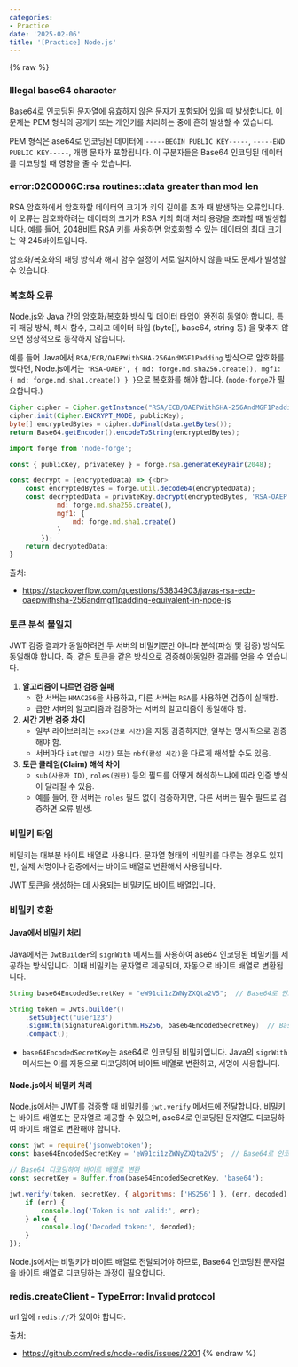 ```yaml
---
categories:
- Practice
date: '2025-02-06'
title: '[Practice] Node.js'
---
```


{% raw %}
### Illegal base64 character
Base64로 인코딩된 문자열에 유효하지 않은 문자가 포함되어 있을 때 발생합니다. 이 문제는 PEM 형식의 공개키 또는 개인키를 처리하는 중에 흔히 발생할 수 있습니다.

PEM 형식은 ase64로 인코딩된 데이터에 `-----BEGIN PUBLIC KEY-----`, `-----END PUBLIC KEY-----`, 개행 문자가 포함됩니다. 이 구분자들은 Base64 인코딩된 데이터를 디코딩할 때 영향을 줄 수 있습니다.

### error:0200006C:rsa routines::data greater than mod len
RSA 암호화에서 암호화할 데이터의 크기가 키의 길이를 초과 때 발생하는 오류입니다. 이 오류는 암호화하려는 데이터의 크기가 RSA 키의 최대 처리 용량을 초과할 때 발생합니다. 예를 들어, 2048비트 RSA 키를 사용하면 암호화할 수 있는 데이터의 최대 크기는 약 245바이트입니다.

암호화/복호화의 패딩 방식과 해시 함수 설정이 서로 일치하지 않을 때도 문제가 발생할 수 있습니다.

### 복호화 오류
Node.js와 Java 간의 암호화/복호화 방식 및 데이터 타입이 완전히 동일야 합니다. 특히 패딩 방식, 해시 함수, 그리고 데이터 타입 (byte[], base64, string 등) 을 맞추지 않으면 정상적으로 동작하지 않습니다.

예를 들어 Java에서 `RSA/ECB/OAEPWithSHA-256AndMGF1Padding` 방식으로 암호화를 했다면, Node.js에서는 `'RSA-OAEP', { md: forge.md.sha256.create(), mgf1: { md: forge.md.sha1.create() } }`으로 복호화를 해야 합니다. (`node-forge`가 필요합니다.)

```java
Cipher cipher = Cipher.getInstance("RSA/ECB/OAEPWithSHA-256AndMGF1Padding");
cipher.init(Cipher.ENCRYPT_MODE, publicKey);
byte[] encryptedBytes = cipher.doFinal(data.getBytes());
return Base64.getEncoder().encodeToString(encryptedBytes);
```

```javascript
import forge from 'node-forge';

const { publicKey, privateKey } = forge.rsa.generateKeyPair(2048);

const decrypt = (encryptedData) => {<br>
    const encryptedBytes = forge.util.decode64(encryptedData);
    const decryptedData = privateKey.decrypt(encryptedBytes, 'RSA-OAEP', {
            md: forge.md.sha256.create(),
            mgf1: {
                md: forge.md.sha1.create()
            }
        });
    return decryptedData;
}
```

출처: 
- https://stackoverflow.com/questions/53834903/javas-rsa-ecb-oaepwithsha-256andmgf1padding-equivalent-in-node-js

### 토큰 분석 불일치
JWT 검증 결과가 동일하려면 두 서버의 비밀키뿐만 아니라 분석(파싱 및 검증) 방식도 동일해야 합니다.   즉, 같은 토큰을 같은 방식으로 검증해야동일한 결과를 얻을 수 있습니다.

1. **알고리즘이 다르면 검증 실패**
    - 한 서버는 `HMAC256`을 사용하고, 다른 서버는 `RSA`를 사용하면 검증이 실패함.
    - 급한 서버의 알고리즘과 검증하는 서버의 알고리즘이 동일해야 함.
2. **시간 기반 검증 차이**
    - 일부 라이브러리는 `exp(만료 시간)`을 자동 검증하지만, 일부는 명시적으로 검증해야 함.
    - 서버마다 `iat(발급 시간)` 또는 `nbf(활성 시간)`을 다르게 해석할 수도 있음.
3. **토큰 클레임(Claim) 해석 차이**
    - `sub(사용자 ID)`, `roles(권한)` 등의 필드를 어떻게 해석하느냐에 따라 인증 방식이 달라질 수 있음.
    - 예를 들어, 한 서버는 `roles` 필드 없이 검증하지만, 다른 서버는 필수 필드로 검증하면 오류 발생.

### 비밀키 타입
비밀키는 대부분 바이트 배열로 사용니다. 문자열 형태의 비밀키를 다루는 경우도 있지만, 실제 서명이나 검증에서는 바이트 배열로 변환해서 사용됩니다.

JWT 토큰을 생성하는 데 사용되는 비밀키도 바이트 배열입니다.

### 비밀키 호환
#### Java에서 비밀키 처리
Java에서는 `JwtBuilder`의 `signWith` 메서드를 사용하여 ase64 인코딩된 비밀키를 제공하는 방식입니다. 이때 비밀키는 문자열로 제공되며, 자동으로 바이트 배열로 변환됩니다.

```java
String base64EncodedSecretKey = "eW91ci1zZWNyZXQta2V5";  // Base64로 인코딩된 비밀키

String token = Jwts.builder()
    .setSubject("user123")
    .signWith(SignatureAlgorithm.HS256, base64EncodedSecretKey)  // Base64로 인코딩된 비밀키를 문자열로 제공
    .compact();
```

- `base64EncodedSecretKey`는 ase64로 인코딩된 비밀키입니다. Java의 `signWith` 메서드는 이를 자동으로 디코딩하여 바이트 배열로 변환하고, 서명에 사용합니다.

#### Node.js에서 비밀키 처리
Node.js에서는 JWT를 검증할 때 비밀키를 `jwt.verify` 메서드에 전달합니다. 비밀키는 바이트 배열또는 문자열로 제공할 수 있으며, ase64로 인코딩된 문자열도 디코딩하여 바이트 배열로 변환해야 합니다.

```javascript
const jwt = require('jsonwebtoken');
const base64EncodedSecretKey = 'eW91ci1zZWNyZXQta2V5';  // Base64로 인코딩된 비밀키

// Base64 디코딩하여 바이트 배열로 변환
const secretKey = Buffer.from(base64EncodedSecretKey, 'base64');

jwt.verify(token, secretKey, { algorithms: ['HS256'] }, (err, decoded) => {<br>
    if (err) {
        console.log('Token is not valid:', err);
    } else {
        console.log('Decoded token:', decoded);
    }
});
```

Node.js에서는 비밀키가 바이트 배열로 전달되어야 하므로, Base64 인코딩된 문자열을 바이트 배열로 디코딩하는 과정이 필요합니다.

### redis.createClient - TypeError: Invalid protocol
url 앞에 `redis://`가 있어야 합니다.

출처:
- https://github.com/redis/node-redis/issues/2201
{% endraw %}